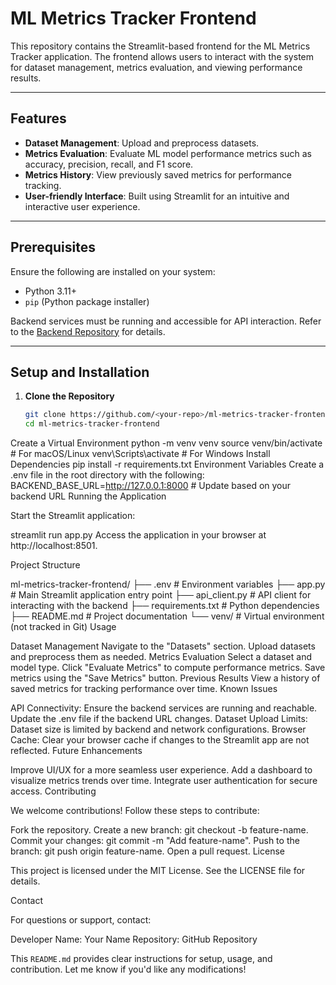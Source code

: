# ML Metrics Tracker Frontend

This repository contains the Streamlit-based frontend for the ML Metrics Tracker application. The frontend allows users to interact with the system for dataset management, metrics evaluation, and viewing performance results.

---

## Features

- **Dataset Management**: Upload and preprocess datasets.
- **Metrics Evaluation**: Evaluate ML model performance metrics such as accuracy, precision, recall, and F1 score.
- **Metrics History**: View previously saved metrics for performance tracking.
- **User-friendly Interface**: Built using Streamlit for an intuitive and interactive user experience.

---

## Prerequisites

Ensure the following are installed on your system:
- Python 3.11+
- `pip` (Python package installer)

Backend services must be running and accessible for API interaction. Refer to the [Backend Repository](#) for details.

---

## Setup and Installation

1. **Clone the Repository**
   ```bash
   git clone https://github.com/<your-repo>/ml-metrics-tracker-frontend.git
   cd ml-metrics-tracker-frontend
Create a Virtual Environment
python -m venv venv
source venv/bin/activate  # For macOS/Linux
venv\Scripts\activate     # For Windows
Install Dependencies
pip install -r requirements.txt
Environment Variables Create a .env file in the root directory with the following:
BACKEND_BASE_URL=http://127.0.0.1:8000  # Update based on your backend URL
Running the Application

Start the Streamlit application:

streamlit run app.py
Access the application in your browser at http://localhost:8501.

Project Structure

ml-metrics-tracker-frontend/
├── .env                # Environment variables
├── app.py              # Main Streamlit application entry point
├── api_client.py       # API client for interacting with the backend
├── requirements.txt    # Python dependencies
├── README.md           # Project documentation
└── venv/               # Virtual environment (not tracked in Git)
Usage

Dataset Management
Navigate to the "Datasets" section.
Upload datasets and preprocess them as needed.
Metrics Evaluation
Select a dataset and model type.
Click "Evaluate Metrics" to compute performance metrics.
Save metrics using the "Save Metrics" button.
Previous Results
View a history of saved metrics for tracking performance over time.
Known Issues

API Connectivity: Ensure the backend services are running and reachable. Update the .env file if the backend URL changes.
Dataset Upload Limits: Dataset size is limited by backend and network configurations.
Browser Cache: Clear your browser cache if changes to the Streamlit app are not reflected.
Future Enhancements

Improve UI/UX for a more seamless user experience.
Add a dashboard to visualize metrics trends over time.
Integrate user authentication for secure access.
Contributing

We welcome contributions! Follow these steps to contribute:

Fork the repository.
Create a new branch: git checkout -b feature-name.
Commit your changes: git commit -m "Add feature-name".
Push to the branch: git push origin feature-name.
Open a pull request.
License

This project is licensed under the MIT License. See the LICENSE file for details.

Contact

For questions or support, contact:

Developer Name: Your Name
Repository: GitHub Repository

This `README.md` provides clear instructions for setup, usage, and contribution. Let me know if you'd like any modifications!
